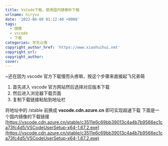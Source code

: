 ```yaml
---
title: VsCode下载，使用国内镜像秒下载
urlname: hiryva
date: '2022-06-08 01:12:40 +0000'
tags:
  - 镜像
  - vscode
  - 下载
categories: 学无止境
copyright_author_href: 'https://www.xiaohuihui.net'
copyright_url:
copyright_author:
cover:
---
```


~还在因为 vscode 官方下载慢而头疼嘛，按这个步骤来直接起飞兄弟萌

1. 首先进入 vscode 官方网站然后选择对应版本下载
1. 然后进入浏览器下载页面
1. 复制下载链接粘贴到地址栏

将地址中的
/stable 前换成 **vscode.cdn.azure.cn**
即可实现超速下载
下面是一个国内镜像的下载链接
[https://vscode.cdn.azure.cn/stable/c3511e6c69bb39013c4a4b7b9566ec1ca73fc4d5/VSCodeUserSetup-x64-1.67.2.exe](https://vscode.cdn.azure.cn/stable/c3511e6c69bb39013c4a4b7b9566ec1ca73fc4d5/VSCodeUserSetup-x64-1.67.2.exe)
